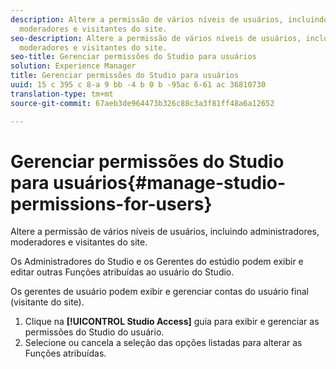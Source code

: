 ```yaml
---
description: Altere a permissão de vários níveis de usuários, incluindo administradores,
  moderadores e visitantes do site.
seo-description: Altere a permissão de vários níveis de usuários, incluindo administradores,
  moderadores e visitantes do site.
seo-title: Gerenciar permissões do Studio para usuários
solution: Experience Manager
title: Gerenciar permissões do Studio para usuários
uuid: 15 c 395 c 8-a 9 bb -4 b 0 b -95ac 6-61 ac 36810730
translation-type: tm+mt
source-git-commit: 67aeb3de964473b326c88c3a3f81ff48a6a12652

---
```



# Gerenciar permissões do Studio para usuários{#manage-studio-permissions-for-users}

Altere a permissão de vários níveis de usuários, incluindo administradores, moderadores e visitantes do site.

Os Administradores do Studio e os Gerentes do estúdio podem exibir e editar outras Funções atribuídas ao usuário do Studio.

Os gerentes de usuário podem exibir e gerenciar contas do usuário final (visitante do site).

1. Clique na **[!UICONTROL Studio Access]** guia para exibir e gerenciar as permissões do Studio do usuário.
1. Selecione ou cancela a seleção das opções listadas para alterar as Funções atribuídas.
